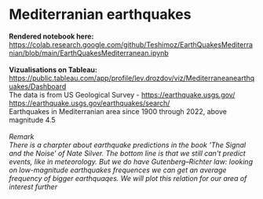 # Mediterranian earthquakes
<b>Rendered notebook here:</b><br>
https://colab.research.google.com/github/Teshimoz/EarthQuakesMediterranian/blob/main/EarthQuakesMediterranean.ipynb
<br><br>
<b>Vizualisations on Tableau:</b><br>
https://public.tableau.com/app/profile/lev.drozdov/viz/Mediterraneanearthquakes/Dashboard
<br>
The data is from US Geological Survey - https://earthquake.usgs.gov/
https://earthquake.usgs.gov/earthquakes/search/
<br>
Earthquakes in Mediterranian area since 1900 through 2022, above magnitude 4.5
<br><br>
<i>Remark<br>
There is a charpter about earthquake predictions in the book 'The Signal and the Noise' of Nate Silver. The bottom line is that we still can't predict events, like in meteorology. But we do have Gutenberg–Richter law:
looking on low-magnitude earthquakes frequences we can get an average frequency of bigger earthquaqes.
We will plot this relation for our area of interest further
</i>
<br>
